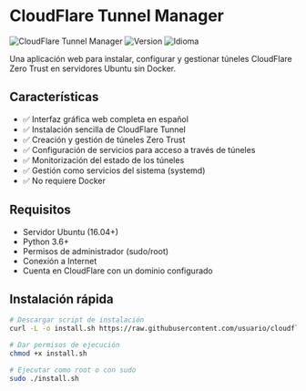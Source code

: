 # CloudFlare Tunnel Manager

![CloudFlare Tunnel Manager](https://img.shields.io/badge/CloudFlare-Tunnel%20Manager-orange)
![Version](https://img.shields.io/badge/Versión-1.0-blue)
![Idioma](https://img.shields.io/badge/Idioma-Español-green)

Una aplicación web para instalar, configurar y gestionar túneles CloudFlare Zero Trust en servidores Ubuntu sin Docker.

## Características

- ✅ Interfaz gráfica web completa en español
- ✅ Instalación sencilla de CloudFlare Tunnel
- ✅ Creación y gestión de túneles Zero Trust
- ✅ Configuración de servicios para acceso a través de túneles
- ✅ Monitorización del estado de los túneles
- ✅ Gestión como servicios del sistema (systemd)
- ✅ No requiere Docker

## Requisitos

- Servidor Ubuntu (16.04+)
- Python 3.6+
- Permisos de administrador (sudo/root)
- Conexión a Internet
- Cuenta en CloudFlare con un dominio configurado

## Instalación rápida

```bash
# Descargar script de instalación
curl -L -o install.sh https://raw.githubusercontent.com/usuario/cloudflare-tunnel-manager/main/install.sh

# Dar permisos de ejecución
chmod +x install.sh

# Ejecutar como root o con sudo
sudo ./install.sh
